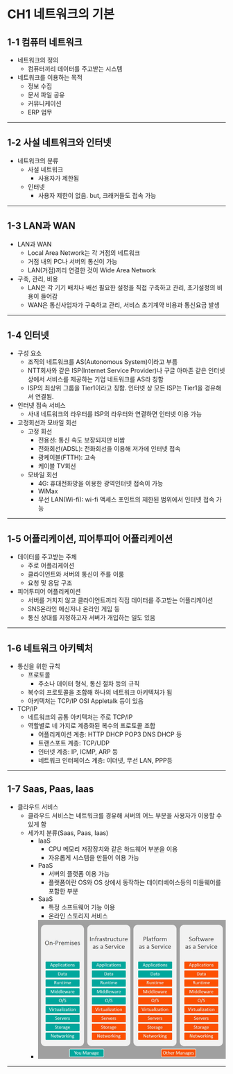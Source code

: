 # CH1 네트워크의 기본

## 1-1 컴퓨터 네트워크

- 네트워크의 정의
  - 컴퓨터끼리 데이터를 주고받는 시스템
- 네트워크를 이용하는 목적
  - 정보 수집
  - 문서 파일 공유
  - 커뮤니케이션
  - ERP 업무

---

## 1-2 사설 네트워크와 인터넷

- 네트워크의 분류
  - 사설 네트워크
    - 사용자가 제한됨
  - 인터넷
    - 사용자 제한이 없음. but, 크래커들도 접속 가능

---

## 1-3 LAN과 WAN

- LAN과 WAN
  - Local Area Network는 각 거점의 네트워크
  - 거점 내의 PC나 서버의 통신이 가능
  - LAN(거점)끼리 연결한 것이 Wide Area Network
- 구축, 관리, 비용
  - LAN은 각 기기 배치나 배선 필요한 설정을 직접 구축하고 관리, 초기설정의 비용이 들어감
  - WAN은 통신사업자가 구축하고 관리, 서비스 초기계약 비용과 통신요금 발생

---

## 1-4 인터넷

- 구성 요소
  - 조직의 네트워크를 AS(Autonomous System)이라고 부름
  - NTT회사와 같은 ISP(Internet Service Provider)나 구글 아마존 같은 인터넷 상에서 서비스를 제공하는 기업 네트워크를 AS라 칭함
  - ISP의 최상위 그룹을 Tier1이라고 칭함. 인터넷 상 모든 ISP는 Tier1을 경유해서 연결됨.
- 인터넷 접속 서비스
  - 사내 네트워크의 라우터를 ISP의 라우터와 연결하면 인터넷 이용 가능
- 고정회선과 모바일 회선
  - 고정 회선
    - 전용선: 통신 속도 보장되지만 비쌈
    - 전화회선(ADSL): 전화회선을 이용해 저가에 인터넷 접속
    - 광케이블(FTTH): 고속
    - 케이블 TV회선
  - 모바일 회선
    - 4G: 휴대전화망을 이용한 광역인터넷 접속이 가능
    - WiMax
    - 무선 LAN(Wi-fi): wi-fi 액세스 포인트의 제한된 범위에서 인터넷 접속 가능

---

## 1-5 어플리케이션, 피어투피어 어플리케이션

- 데이터를 주고받는 주체
  - 주로 어플리케이션
  - 클라이언트와 서버의 통신이 주를 이룸
  - 요청 및 응답 구조
- 피어투피어 어플리케이션
  - 서버를 거치지 않고 클라이언트끼리 직접 데이터를 주고받는 어플리케이션
  - SNS온라인 메신저나 온라인 게임 등
  - 통신 상대를 지정하고자 서버가 개입하는 일도 있음

---

## 1-6 네트워크 아키텍처

- 통신을 위한 규칙
  - 프로토콜
    - 주소나 데이터 형식, 통신 절차 등의 규칙
  - 복수의 프로토콜을 조합해 하나의 네트워크 아키텍처가 됨
  - 아키텍처는 TCP/IP OSI Appletalk 등이 있음
- TCP/IP
  - 네트워크의 공통 아키텍처는 주로 TCP/IP
  - 역할별로 네 가지로 계층화된 복수의 프로토콜 조합
    - 어플리케이션 계층: HTTP DHCP POP3 DNS DHCP 등
    - 트랜스포트 계층: TCP/UDP
    - 인터넷 계층: IP, ICMP, ARP 등
    - 네트워크 인터페이스 계층: 이더넷, 무선 LAN, PPP등

---

## 1-7 Saas, Paas, Iaas

- 클라우드 서비스
  - 클라우드 서비스는 네트워크를 경유해 서버의 어느 부분을 사용자가 이용할 수 있게 함
  - 세가지 분류(Saas, Paas, Iaas)
    - IaaS
      - CPU 메모리 저장장치와 같은 하드웨어 부분을 이용
      - 자유롭게 시스템을 만들어 이용 가능
    - PaaS
      - 서버의 플랫폼 이용 가능
      - 플랫폼이란 OS와 OS 상에서 동작하는 데이터베이스등의 미들웨어를 포함한 부분
    - SaaS
      - 특정 소프트웨어 기능 이용
      - 온라인 스토리지 서비스
    - ![각 책임 범위](2021-09-20-23-52-34.png)

---